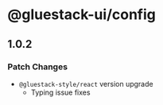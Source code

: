 # @gluestack-ui/config

## 1.0.2

### Patch Changes

- `@gluestack-style/react` version upgrade
  - Typing issue fixes
